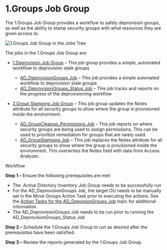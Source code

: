 # 1.Groups Job Group

The 1.Groups Job Group provides a workflow to safely deprovision groups, as well as the ability to
stamp security groups with what resources they are given access to.

![1.Groups Job Group in the Jobs Tree](/img/product_docs/accessanalyzer/solutions/activedirectory/cleanup/groups/groupsjobtree.webp)

The jobs in the 1.Groups Job Group are:

- [1.Deprovision Job Group](/docs/accessanalyzer/12.0/solutions/activedirectory/cleanup/groups/deprovision/overview.md) – This job group provides a simple, automated
  workflow to deprovision stale groups

  - [AD_DeprovisionGroups Job](/docs/accessanalyzer/12.0/solutions/activedirectory/cleanup/groups/deprovision/ad_deprovisiongroups.md) – This job provides a simple
    automated workflow to deprovision stale groups
  - [AD_DeprovisionGroups_Status Job](/docs/accessanalyzer/12.0/solutions/activedirectory/cleanup/groups/deprovision/ad_deprovisiongroups_status.md) – This job
    tracks and reports on the progress of the deprovisioning workflow

- [2.Group Stamping Job Group](/docs/accessanalyzer/12.0/solutions/activedirectory/cleanup/groups/stamping/overview.md) – This job group updates the Notes attribute
  for all security groups to show where the group is provisioned inside the environment.

  - [AD_GroupCleanup_Permissions Job](/docs/accessanalyzer/12.0/solutions/activedirectory/cleanup/groups/stamping/ad_groupcleanup_permissions.md) – This job reports
    on where security groups are being used to assign permissions. This can be used to prioritize
    remediation for groups that are rarely used.
  - [AD_GroupStamping Job](/docs/accessanalyzer/12.0/solutions/activedirectory/cleanup/groups/stamping/ad_groupstamping.md) – This job replaces the Notes attribute
    for all security groups to show where the group is provisioned inside the environment. This
    overwrites the Notes field with data from Access Analyzer.

Workflow

**Step 1 –** Ensure the following prerequisites are met:

- The .Active Directory Inventory Job Group needs to be successfully run
- For the AD_DeprovisionGroups Job, the target OU needs to be manually set in the Move Groups Action
  Task prior to executing the actions. See the
  [Action Tasks for the AD_DepvisionGroups Job](/docs/accessanalyzer/12.0/solutions/activedirectory/cleanup/groups/deprovision/ad_deprovisiongroups.md#action-tasks-for-the-ad_depvisiongroups-job)
  topic for additional information.
- The AD_DeprovisionGroups Job needs to be run prior to running the AD_DeprovisionGroups_Status Job

**Step 2 –** Schedule the 1.Groups Job Group to run as desired after the prerequisites have been
satisfied.

**Step 3 –** Review the reports generated by the 1.Groups Job Group.
